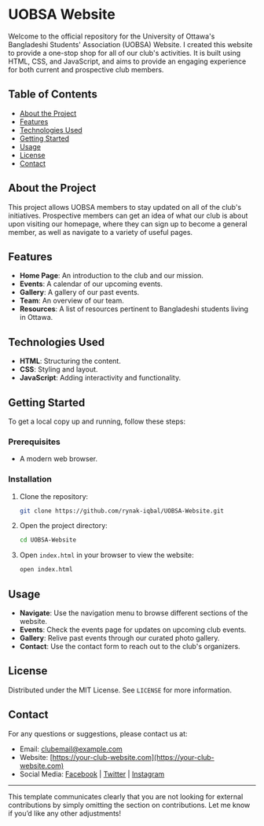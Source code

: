 # UOBSA Website

Welcome to the official repository for the University of Ottawa's Bangladeshi Students' Association (UOBSA) Website. I created this website to provide a one-stop shop for all of our club's activities. It is built using HTML, CSS, and JavaScript, and aims to provide an engaging experience for both current and prospective club members.

## Table of Contents

- [About the Project](#about-the-project)
- [Features](#features)
- [Technologies Used](#technologies-used)
- [Getting Started](#getting-started)
- [Usage](#usage)
- [License](#license)
- [Contact](#contact)

## About the Project

This project allows UOBSA members to stay updated on all of the club's initiatives. Prospective members can get an idea of what our club is about upon visiting our homepage, where they can sign up to become a general member, as well as navigate to a variety of useful pages.

## Features

- **Home Page**: An introduction to the club and our mission.
- **Events**: A calendar of our upcoming events.
- **Gallery**: A gallery of our past events.
- **Team**: An overview of our team.
- **Resources**: A list of resources pertinent to Bangladeshi students living in Ottawa.

## Technologies Used

- **HTML**: Structuring the content.
- **CSS**: Styling and layout.
- **JavaScript**: Adding interactivity and functionality.

## Getting Started

To get a local copy up and running, follow these steps:

### Prerequisites

- A modern web browser.

### Installation

1. Clone the repository:
   ```bash
   git clone https://github.com/rynak-iqbal/UOBSA-Website.git
   ```

2. Open the project directory:
   ```bash
   cd UOBSA-Website
   ```

3. Open `index.html` in your browser to view the website:
   ```bash
   open index.html
   ```

## Usage

- **Navigate**: Use the navigation menu to browse different sections of the website.
- **Events**: Check the events page for updates on upcoming club events.
- **Gallery**: Relive past events through our curated photo gallery.
- **Contact**: Use the contact form to reach out to the club's organizers.

## License

Distributed under the MIT License. See `LICENSE` for more information.

## Contact

For any questions or suggestions, please contact us at:

- Email: [clubemail@example.com](mailto:clubemail@example.com)
- Website: [https://your-club-website.com](https://your-club-website.com)
- Social Media: [Facebook](https://facebook.com/yourclub) | [Twitter](https://twitter.com/yourclub) | [Instagram](https://instagram.com/yourclub)

---

This template communicates clearly that you are not looking for external contributions by simply omitting the section on contributions. Let me know if you’d like any other adjustments!
